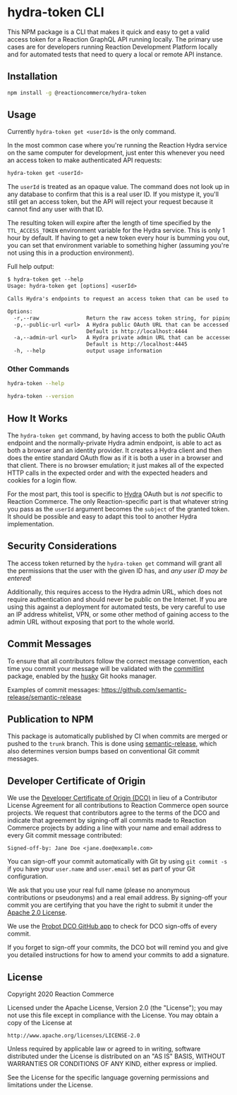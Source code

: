 # hydra-token CLI

This NPM package is a CLI that makes it quick and easy to get a valid access token for a Reaction GraphQL API running locally. The primary use cases are for developers running Reaction Development Platform locally and for automated tests that need to query a local or remote API instance.

## Installation

```sh
npm install -g @reactioncommerce/hydra-token
```

## Usage

Currently `hydra-token get <userId>` is the only command.

In the most common case where you're running the Reaction Hydra service on the same computer for development, just enter this whenever you need an access token to make authenticated API requests:

```sh
hydra-token get <userId>
```

The `userId` is treated as an opaque value. The command does not look up in any database to confirm that this is a real user ID. If you mistype it, you'll still get an access token, but the API will reject your request because it cannot find any user with that ID.

The resulting token will expire after the length of time specified by the `TTL_ACCESS_TOKEN` environment variable for the Hydra service. This is only 1 hour by default. If having to get a new token every hour is bumming you out, you can set that environment variable to something higher (assuming you're not using this in a production environment).

Full help output:

```txt
$ hydra-token get --help
Usage: hydra-token get [options] <userId>

Calls Hydra's endpoints to request an access token that can be used to request data from the GraphQL API authenticated as this user.

Options:
  -r,--raw               Return the raw access token string, for piping or programmatic use
  -p,--public-url <url>  A Hydra public OAuth URL that can be accessed from this computer. Must NOT end with a `/`.
                         Default is http://localhost:4444
  -a,--admin-url <url>   A Hydra private admin URL that can be accessed from this computer. Must NOT end with a `/`.
                         Default is http://localhost:4445
  -h, --help             output usage information
```

### Other Commands

```sh
hydra-token --help
```

```sh
hydra-token --version
```

## How It Works

The `hydra-token get` command, by having access to both the public OAuth endpoint and the normally-private Hydra admin endpoint, is able to act as both a browser and an identity provider. It creates a Hydra client and then does the entire standard OAuth flow as if it is both a user in a browser and that client. There is no browser emulation; it just makes all of the expected HTTP calls in the expected order and with the expected headers and cookies for a login flow.

For the most part, this tool is specific to [Hydra](https://www.ory.sh/docs/hydra/) OAuth but is _not_ specific to Reaction Commerce. The only Reaction-specific part is that whatever string you pass as the `userId` argument becomes the `subject` of the granted token. It should be possible and easy to adapt this tool to another Hydra implementation.

## Security Considerations

The access token returned by the `hydra-token get` command will grant all the permissions that the user with the given ID has, and _any user ID may be entered_!

Additionally, this requires access to the Hydra admin URL, which does not require authentication and should never be public on the Internet. If you are using this against a deployment for automated tests, be very careful to use an IP address whitelist, VPN, or some other method of gaining access to the admin URL without exposing that port to the whole world.

## Commit Messages

To ensure that all contributors follow the correct message convention, each time you commit your message will be validated with the [commitlint](https://www.npmjs.com/package/@commitlint/cli) package, enabled by the [husky](https://www.npmjs.com/package/husky) Git hooks manager.

Examples of commit messages: https://github.com/semantic-release/semantic-release

## Publication to NPM

This package is automatically published by CI when commits are merged or pushed to the `trunk` branch. This is done using [semantic-release](https://www.npmjs.com/package/semantic-release), which also determines version bumps based on conventional Git commit messages.

## Developer Certificate of Origin
We use the [Developer Certificate of Origin (DCO)](https://developercertificate.org/) in lieu of a Contributor License Agreement for all contributions to Reaction Commerce open source projects. We request that contributors agree to the terms of the DCO and indicate that agreement by signing-off all commits made to Reaction Commerce projects by adding a line with your name and email address to every Git commit message contributed:
```
Signed-off-by: Jane Doe <jane.doe@example.com>
```

You can sign-off your commit automatically with Git by using `git commit -s` if you have your `user.name` and `user.email` set as part of your Git configuration.

We ask that you use your real full name (please no anonymous contributions or pseudonyms) and a real email address. By signing-off your commit you are certifying that you have the right to submit it under the [Apache 2.0 License](./LICENSE).

We use the [Probot DCO GitHub app](https://github.com/apps/dco) to check for DCO sign-offs of every commit.

If you forget to sign-off your commits, the DCO bot will remind you and give you detailed instructions for how to amend your commits to add a signature.

## License
Copyright 2020 Reaction Commerce

Licensed under the Apache License, Version 2.0 (the "License");
you may not use this file except in compliance with the License.
You may obtain a copy of the License at

    http://www.apache.org/licenses/LICENSE-2.0

Unless required by applicable law or agreed to in writing, software
distributed under the License is distributed on an "AS IS" BASIS,
WITHOUT WARRANTIES OR CONDITIONS OF ANY KIND, either express or implied.

See the License for the specific language governing permissions and
limitations under the License.
